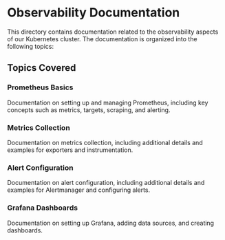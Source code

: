 # Observability Documentation

This directory contains documentation related to the observability aspects of our Kubernetes cluster. The documentation is organized into the following topics:

## Topics Covered

### Prometheus Basics
Documentation on setting up and managing Prometheus, including key concepts such as metrics, targets, scraping, and alerting.

### Metrics Collection
Documentation on metrics collection, including additional details and examples for exporters and instrumentation.

### Alert Configuration
Documentation on alert configuration, including additional details and examples for Alertmanager and configuring alerts.

### Grafana Dashboards
Documentation on setting up Grafana, adding data sources, and creating dashboards.
